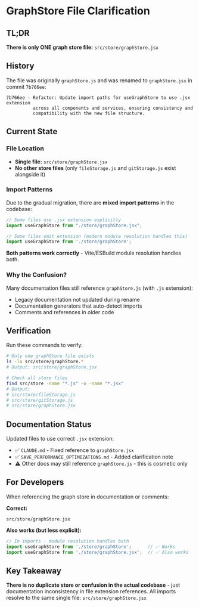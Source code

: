 # GraphStore File Clarification

## TL;DR

**There is only ONE graph store file:** `src/store/graphStore.jsx`

## History

The file was originally `graphStore.js` and was renamed to `graphStore.jsx` in commit `7b766ee`:

```
7b766ee - Refactor: Update import paths for useGraphStore to use .jsx extension
          across all components and services, ensuring consistency and
          compatibility with the new file structure.
```

## Current State

### File Location
- **Single file:** `src/store/graphStore.jsx`
- **No other store files** (only `fileStorage.js` and `gitStorage.js` exist alongside it)

### Import Patterns

Due to the gradual migration, there are **mixed import patterns** in the codebase:

```javascript
// Some files use .jsx extension explicitly
import useGraphStore from "./store/graphStore.jsx";

// Some files omit extension (modern module resolution handles this)
import useGraphStore from './store/graphStore';
```

**Both patterns work correctly** - Vite/ESBuild module resolution handles both.

### Why the Confusion?

Many documentation files still reference `graphStore.js` (with `.js` extension):
- Legacy documentation not updated during rename
- Documentation generators that auto-detect imports
- Comments and references in older code

## Verification

Run these commands to verify:

```bash
# Only one graphStore file exists
ls -la src/store/graphStore.*
# Output: src/store/graphStore.jsx

# Check all store files
find src/store -name "*.js" -o -name "*.jsx"
# Output:
# src/store/fileStorage.js
# src/store/gitStorage.js
# src/store/graphStore.jsx
```

## Documentation Status

Updated files to use correct `.jsx` extension:
- ✅ `CLAUDE.md` - Fixed reference to `graphStore.jsx`
- ✅ `SAVE_PERFORMANCE_OPTIMIZATIONS.md` - Added clarification note
- ⚠️ Other docs may still reference `graphStore.js` - this is cosmetic only

## For Developers

When referencing the graph store in documentation or comments:

**Correct:**
```
src/store/graphStore.jsx
```

**Also works (but less explicit):**
```javascript
// In imports - module resolution handles both
import useGraphStore from './store/graphStore';      // ✅ Works
import useGraphStore from './store/graphStore.jsx';  // ✅ Also works
```

## Key Takeaway

**There is no duplicate store or confusion in the actual codebase** - just documentation inconsistency in file extension references. All imports resolve to the same single file: `src/store/graphStore.jsx`
